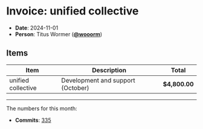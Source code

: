 # Invoice: unified collective

* **Date**: 2024-11-01
* **Person**: Titus Wormer ([**@wooorm**](https://github.com/wooorm))

## Items

| Item               | Description                       | Total         |
| ------------------ | --------------------------------- | ------------- |
| unified collective | Development and support (October) | **$4,800.00** |

***

The numbers for this month:

* **Commits**: [335](https://github.com/search?q=author%3Awooorm+committer-date%3A%222024-09-30..2024-10-31%22\&type=commits)
